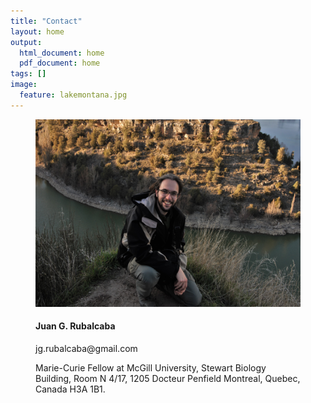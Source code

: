 ```yaml
---
title: "Contact"
layout: home
output:
  html_document: home
  pdf_document: home
tags: []
image:
  feature: lakemontana.jpg
---
```


<figure class = "half">
  <img src="../images/jr.jpg" height="300px" width="500px"/>
  <h4> Juan G. Rubalcaba </h4> 
    <p> jg.rubalcaba@gmail.com  </p>
    <p> Marie-Curie Fellow at McGill University, 
    Stewart Biology Building, 
    Room N 4/17, 1205 Docteur Penfield
    Montreal, Quebec, Canada H3A 1B1. </p>
</figure>
